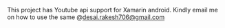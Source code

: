 This project has Youtube api support for Xamarin android. Kindly email me on how to use the same @desai.rakesh706@gmail.com
